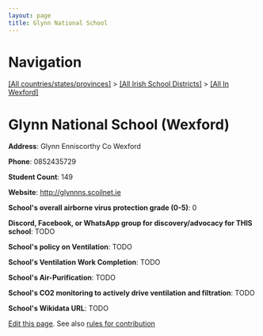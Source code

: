 ```yaml
---
layout: page
title: Glynn National School
---
```

# Navigation

[[All countries/states/provinces]](../../..) > [[All Irish School Districts]](../..) > [[All In Wexford]](..)

# Glynn National School (Wexford)

**Address**: Glynn Enniscorthy Co Wexford

**Phone**: 0852435729

**Student Count**: 149

**Website**: <http://glynnns.scoilnet.ie>

**School's overall airborne virus protection grade (0-5)**: 0

**Discord, Facebook, or WhatsApp group for discovery/advocacy for THIS school**: TODO

**School's policy on Ventilation**: TODO

**School's Ventilation Work Completion**: TODO

**School's Air-Purification**: TODO

**School's CO2 monitoring to actively drive ventilation and filtration**: TODO

**School's Wikidata URL**: TODO


[Edit this page](https://github.com/ventilate-schools/Ireland/edit/main/./Wexford/Glynn_National_School.md). See also [rules for contribution](../../../contribution-rules/)
